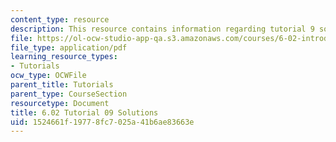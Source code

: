 ```yaml
---
content_type: resource
description: This resource contains information regarding tutorial 9 solutions.
file: https://ol-ocw-studio-app-qa.s3.amazonaws.com/courses/6-02-introduction-to-eecs-ii-digital-communication-systems-fall-2012/1524661f19778fc7025a41b6ae83663e_MIT6_02F12_tutor09_sol.pdf
file_type: application/pdf
learning_resource_types:
- Tutorials
ocw_type: OCWFile
parent_title: Tutorials
parent_type: CourseSection
resourcetype: Document
title: 6.02 Tutorial 09 Solutions
uid: 1524661f-1977-8fc7-025a-41b6ae83663e
---
```

